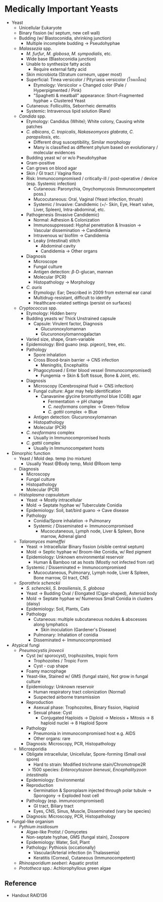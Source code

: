 # Medically Important Yeasts

* Yeast
  * Unicellular Eukaryote
  * Binary fission (w/ septum, new cell wall)
  * Budding (w/ Blastoconidia, shrinking junction)
    * Multiple incomplete budding → Pseudohyphae
  * *Malassezia* spp.
    * *M. furfur*, *M. globosa*, *M. sympodialis*, etc.
    * Wide base (Blastoconidia junction)
    * Unable to synthesize fatty acids
      * Require external fatty acid
    * Skin microbiota (Stratum corneum, upper most)
    * Superficial: Tinea versicolor / Pityriasis versicolor (โรคเกลื้อน)
      * Etymology: Versicolor = Changed color (Pale / Hyperpigmented / Pink)
      * "Spaghetti & meatball" appearance: Short-Fragmented hyphae + Clustered Yeast
    * Cutaneous: Folliculitis, Seborrheic dermatitis
    * Systemic: Intravenous lipid solution (Rare)
  * *Candida* spp.
    * Etymology: Candidus (White); White colony, Causing white patches
    * *C. albicans*, *C. tropicalis*, *Nakaseomyces glabrata*, *C. parapsilosis*, etc.
      * Different drug susceptibility, Similar morphology
      * Many is classified as different phylum based on evolutionary / molecular evidences
    * Budding yeast w/ or w/o Pseudohyphae
    * Gram-positive
    * Can grows on blood agar
    * Skin / GI tract / Vagina flora
    * Risk: Immunocompromised / critically-ill / post-operative / device (esp. Systemic infection)
      * Cutaneous: Paronychia, Onychomycosis (Immunocompetent poss.)
      * Mucocutaneous: Oral, Vaginal (Yeast infection, thrush)
      * Systemic / Invasive: Candidemic (+/- Skin, Eye, Heart valve, Liver, Spleen), Intra-abdominal, etc.
    * Pathogenesis (Invasive Candidemic)
      * Normal: Adhesion & Colonization
      * Immunosuppressed: Hyphal penetration & Invasion → Vascular dissemination → Candidemia
      * Intravenous w/ biofilm → Candidemia
      * Leaky (intestinal) stitch
        * Abdominal cavity
        * Candidemia → Other organs
    * Diagnosis
      * Microscope
      * Fungal culture
      * Antigen detection: $\beta$-D-glucan, mannan
      * Molecular (PCR)
      * Histopathology → Morphology
    * *C. auris*
      * Etymology: Ear; Described in 2009 from external ear canal
      * Multidrug-resistant, difficult to identify
      * Healthcare-related settings (persist on surfaces)
  * *Cryptococcus* spp.
    * Etymology: Hidden berry
    * Budding yeasts w/ Thick Unstrained capsule
      * Capsule: Virulent factor, Diagnosis
        * Glucuronoxylomannan
        * Glucuronoxylomannogalactan
    * Varied size, shape, Gram-variable
    * Epidemiology: Bird guano (esp. pigeon), tree, etc.
    * Pathology
      * Spore inhalation
      * Cross Blood-brain barrier → CNS infection
        * Meningitis, Encephalitis
      * Phagocytosed / Enter blood vessel (Immunocompromised)
        * Fungemia → Skin & Soft tissue, Bone & Joint, etc.
    * Diagnosis
      * Microscopy (Cerebrospinal fluid ← CNS infection)
      * Fungal culture: Agar may help identification
        * Canavanine glycine bromothymol blue (CGB) agar
          * Fermentation → pH change
          * *C. neoformans* complex → Green-Yellow
          * *C. gattii* complex → Blue
      * Antigen detection: Glucuronoxylomannan
      * Histopathology
      * Molecular (PCR)
    * *C. neoformans* complex
      * Usually in Immunocompromised hosts
    * *C. gattii* complex
      * Usually in Immunocompetent hosts
* Dimorphic function
  * Yeast / Mold dep. temp (no mixture)
    * Usually Yeast @Body temp, Mold @Room temp
  * Diagnosis
    * Microscopy
    * Fungal culture
    * Histopathology
    * Molecular (PCR)
  * *Histoplasma capsulatum*
    * Yeast → Mostly intracellular
    * Mold → Septate hyphae w/ Tuberculate Conidia
    * Epidemiology: Soil, bat/bird guano → Cave disease
    * Pathology
      * Conidia/Spore inhalation → Pulmonary
      * Systemic / Disseminated ← Immunocompromised
        * Mucocutaneous, Lymph node, Liver & Spleen, Bone marrow, Adrenal gland
  * *Talaromyces mameffei*
    * Yeast → Intracellular Binary fission (visible central septum)
    * Mold → Septic hyphae w/ Broom-like Conidia, w/ Red pigment
    * Epidemiology: Unknown environmental reservoir
      * Human & Bamboo rat as hosts (Mostly not infected from rat)
    * Systemic / Disseminated ← Immunocompromised
      * Mucocutaneous, Pulmonary, Lymph node, Liver & Spleen, Bone marrow, GI tract, CNS
  * *Sporothrix schenckii*
    * *S. schenckii*, *S. brasiliensis*, *S. globosa*
    * Yeast → Budding Oval / Elongated (Cigar-shaped), Asteroid body
    * Mold → Septate hyphae w/ Numerous Small Conidia in clusters (daisy)
    * Epidemiology: Soil, Plants, Cats
    * Pathology
      * Cutaneous: multiple subcutaneous nodules & abscesses along lymphatics
        * Skin inoculation (Gardener's Disease)
      * Pulmonary: Inhalation of conidia
      * Disseminated ← Immunocompromised
* Atypical fungi
  * *Pneumocystis jirovecii*
    * Cyst (w/ sporocyst), trophozoites, tropic form
      * Trophozoites / Tropic Form
      * Cyst - cup shape
    * Foamy macrophage
    * Yeast-like, Stained w/ GMS (fungal stain), Not grow in fungal culture
    * Epidemiology: Unknown reservoir
      * Human respiratory tract colonization (Normal)
      * Suspected airborne transmission
    * Reproduction
      * Asexual phase: Trophozoites, Binary fission, Haploid
      * Sexual phase: Cyst
        * Conjugated Haploids → Diploid → Meiosis + Mitosis → 8 haploid nuclei → 8 Haploid Spore
    * Pathology
      * Pneumonia in immunocompromised host e.g. AIDS
      * Other organs: rare
    * Diagnosis: Microscopy, PCR, Histopathology
  * Microsporidia
    * Obligate intracellular, Unicellular, Spore-forming (Small oval spore)
      * Hard to strain: Modified trichrome stain/Chromotrope2R
    * $> 1500$ species: *Enterocytozoon bieneusi*, *Encephalityzoon intestinalis*
    * Epidemiology: Environmental
    * Reproduction
      * Germination & Sporoplasm injected through polar tubule → Sporogony → Exploded host cell
    * Pathology (esp. immunocompromised)
      * GI tract, Biliary tract
      * Eyes, CNS, Sinus, Muscle, Disseminated (vary be species)
    * Diagnosis: Microscopy, PCR, Histopathology
* Fungal-like organism
  * *Pythium insidiosum*
    * Algae-like Protist / Oomycetes
    * Non-septate hyphae, GMS (fungal stain), Zoospore
    * Epidemiology: Water, Soil, Plant
    * Pathology: Pythiosis (occationally)
      * Vascular/Arterial infection (in Thalassemia)
      * Keratitis (Cornea), Cutaneous (Immunocompetent)
  * *Rhinosporidium seeberi*: Aquatic protist
  * *Prototheca* spp.: Achlorophyllous green algae

## Reference

* Handout RAID136

